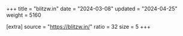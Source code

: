 +++
title = "blitzw.in"
date = "2024-03-08"
updated = "2024-04-25"
weight = 5160

[extra]
source = "https://blitzw.in/"
ratio = 32
size = 5
+++
